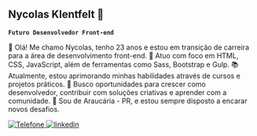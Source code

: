 ## Nycolas Klentfelt 👋

**`Futuro Desenvolvedor Front-end`**

👋 Olá! Me chamo Nycolas, tenho 23 anos e estou em transição de carreira para a área de desenvolvimento front-end.
🚀 Atuo com foco em HTML, CSS, JavaScript, além de ferramentas como Sass, Bootstrap e Gulp.
📚 Atualmente, estou aprimorando minhas habilidades através de cursos e projetos práticos.
🎯 Busco oportunidades para crescer como desenvolvedor, contribuir com soluções criativas e aprender com a comunidade.
📍 Sou de Araucária - PR, e estou sempre disposto a encarar novos desafios.

<p align="left">
    <a href="">
        <img 
            alt="Telefone" 
            title="Contato" 
            src="https://custom-icon-badges.demolab.com/badge/-41--99637--7775-red?style=for-the-badge&logo=phone&logoColor=white"
        />
    </a>
    <a href="https://www.linkedin.com/in/nycolas-klentfelt">
        <img 
            alt="linkedin" 
            title="Siga meu linkedin" 
            src="https://custom-icon-badges.demolab.com/badge/-Linkedin Nycolas Klentfelt-blue?style=for-the-badge&logo=mention&logoColor=white"
        />
    </a> 
</p>
